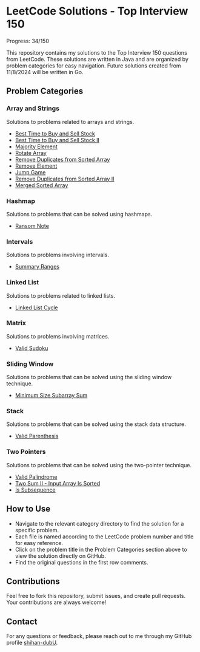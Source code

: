 # LeetCode Solutions - Top Interview 150

Progress: 34/150

This repository contains my solutions to the Top Interview 150 questions from LeetCode. These solutions are written in Java and are organized by problem categories for easy navigation.
Future solutions created from 11/8/2024 will be written in Go.  

## Problem Categories

### Array and Strings

Solutions to problems related to arrays and strings.

- [Best Time to Buy and Sell Stock](top-interview-150/array-strings/121-best-time-to-buy-and-sell-stock.java)
- [Best Time to Buy and Sell Stock II](top-interview-150/array-strings/122-best-time-to-buy-and-sell-stock-ii.java)
- [Majority Element](top-interview-150/array-strings/169-majority-element.java)
- [Rotate Array](top-interview-150/array-strings/189-rotate-array.java)
- [Remove Duplicates from Sorted Array](top-interview-150/array-strings/26-remove-duplicates-from-sorted-array.java)
- [Remove Element](top-interview-150/array-strings/27-remove-element.java)
- [Jump Game](top-interview-150/array-strings/55-jump-game.java)
- [Remove Duplicates from Sorted Array II](top-interview-150/array-strings/80-remove-duplicates-from-sorted-array-ii.java)
- [Merged Sorted Array](top-interview-150/array-strings/88-merged-sorted-array.java)

### Hashmap

Solutions to problems that can be solved using hashmaps.

- [Ransom Note](top-interview-150/hashmap/383-ransom-note.java)

### Intervals

Solutions to problems involving intervals.

- [Summary Ranges](top-interview-150/intervals/282-summary-ranges.java)

### Linked List

Solutions to problems related to linked lists.

- [Linked List Cycle](top-interview-150/linked-list/141-linked-list-cycle.java)

### Matrix

Solutions to problems involving matrices.

- [Valid Sudoku](top-interview-150/matrix/36-valid-sudoku.java)

### Sliding Window

Solutions to problems that can be solved using the sliding window technique.

- [Minimum Size Subarray Sum](top-interview-150/sliding-window/209-minimum-size-subarray-sum.java)

### Stack

Solutions to problems that can be solved using the stack data structure.

- [Valid Parenthesis](top-interview-150/stack/20-valid-parenthesis.java)

### Two Pointers

Solutions to problems that can be solved using the two-pointer technique.

- [Valid Palindrome](top-interview-150/two-pointers/125-valid-palindrome.java)
- [Two Sum II - Input Array Is Sorted](top-interview-150/two-pointers/167-two-sum-ii-input-array-is-sorted.java)
- [Is Subsequence](top-interview-150/two-pointers/392-is-subsequence.java)

## How to Use

- Navigate to the relevant category directory to find the solution for a specific problem.
- Each file is named according to the LeetCode problem number and title for easy reference.
- Click on the problem title in the Problem Categories section above to view the solution directly on GitHub.
- Find the original questions in the first row comments.

## Contributions

Feel free to fork this repository, submit issues, and create pull requests. Your contributions are always welcome!

## Contact

For any questions or feedback, please reach out to me through my GitHub profile [shihan-dubU](https://github.com/shihan-dubU).
